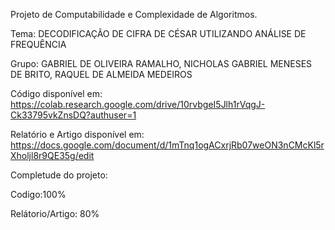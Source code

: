 Projeto de Computabilidade e Complexidade de Algoritmos.

Tema: DECODIFICAÇÃO DE CIFRA DE CÉSAR UTILIZANDO ANÁLISE DE FREQUÊNCIA

Grupo: 
GABRIEL DE OLIVEIRA RAMALHO,
NICHOLAS GABRIEL MENESES DE BRITO,
RAQUEL DE ALMEIDA MEDEIROS

Código disponível em: https://colab.research.google.com/drive/10rvbgeI5Jlh1rVqgJ-Ck33795vkZnsDQ?authuser=1

Relatório e Artigo disponível em: https://docs.google.com/document/d/1mTnq1ogACxrjRb07weON3nCMcKl5rXholjl8r9QE35g/edit


Completude do projeto:

Codigo:100%

Relátorio/Artigo: 80%
